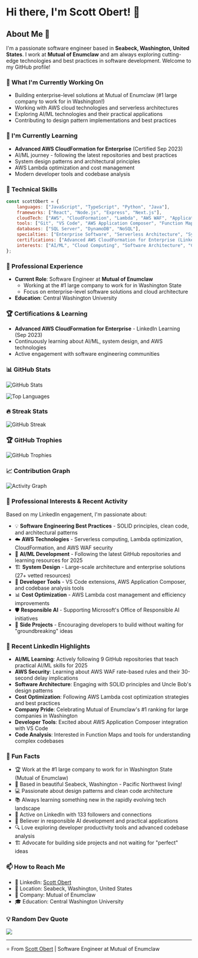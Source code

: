 # Hi there, I'm Scott Obert! 👋

## About Me 🚀

I'm a passionate software engineer based in **Seabeck, Washington, United States**. I work at **Mutual of Enumclaw** and am always exploring cutting-edge technologies and best practices in software development. Welcome to my GitHub profile!

### 🔭 What I'm Currently Working On
- Building enterprise-level solutions at Mutual of Enumclaw (#1 large company to work for in Washington!)
- Working with AWS cloud technologies and serverless architectures
- Exploring AI/ML technologies and their practical applications
- Contributing to design pattern implementations and best practices

### 🌱 I'm Currently Learning
- **Advanced AWS CloudFormation for Enterprise** (Certified Sep 2023)
- AI/ML journey - following the latest repositories and best practices
- System design patterns and architectural principles
- AWS Lambda optimization and cost management
- Modern developer tools and codebase analysis

### 💼 Technical Skills
```javascript
const scottObert = {
    languages: ["JavaScript", "TypeScript", "Python", "Java"],
    frameworks: ["React", "Node.js", "Express", "Next.js"],
    cloudTech: ["AWS", "CloudFormation", "Lambda", "AWS WAF", "Application Composer"],
    tools: ["Git", "VS Code", "AWS Application Composer", "Function Maps"],
    databases: ["SQL Server", "DynamoDB", "NoSQL"],
    specialties: ["Enterprise Software", "Serverless Architecture", "System Design", "Design Patterns"],
    certifications: ["Advanced AWS CloudFormation for Enterprise (LinkedIn, Sep 2023)"],
    interests: ["AI/ML", "Cloud Computing", "Software Architecture", "Cost Optimization", "SOLID Principles"]
};
```

### 🏢 Professional Experience
- **Current Role**: Software Engineer at **Mutual of Enumclaw**
  - Working at the #1 large company to work for in Washington State
  - Focus on enterprise-level software solutions and cloud architecture
- **Education**: Central Washington University

### 🏆 Certifications & Learning
- **Advanced AWS CloudFormation for Enterprise** - LinkedIn Learning (Sep 2023)
- Continuously learning about AI/ML, system design, and AWS technologies
- Active engagement with software engineering communities

### 📊 GitHub Stats
![GitHub Stats](https://github-readme-stats.vercel.app/api?username=sobert-moe&show_icons=true&theme=dark&count_private=true)

![Top Languages](https://github-readme-stats.vercel.app/api/top-langs/?username=sobert-moe&layout=compact&theme=dark)

### 🔥 Streak Stats
![GitHub Streak](https://github-readme-streak-stats.herokuapp.com/?user=sobert-moe&theme=dark)

### 🏆 GitHub Trophies
![GitHub Trophies](https://github-profile-trophy.vercel.app/?username=sobert-moe&theme=darkhub&row=1&column=6)

### 📈 Contribution Graph
![Activity Graph](https://github-readme-activity-graph.vercel.app/graph?username=sobert-moe&theme=react-dark)

### 🎯 Professional Interests & Recent Activity
Based on my LinkedIn engagement, I'm passionate about:
- 💡 **Software Engineering Best Practices** - SOLID principles, clean code, and architectural patterns
- ☁️ **AWS Technologies** - Serverless computing, Lambda optimization, CloudFormation, and AWS WAF security
- 🤖 **AI/ML Development** - Following the latest GitHub repositories and learning resources for 2025
- 🏗️ **System Design** - Large-scale architecture and enterprise solutions (27+ vetted resources)
- 🔧 **Developer Tools** - VS Code extensions, AWS Application Composer, and codebase analysis tools
- 📊 **Cost Optimization** - AWS Lambda cost management and efficiency improvements
- 🛡️ **Responsible AI** - Supporting Microsoft's Office of Responsible AI initiatives
- 🚀 **Side Projects** - Encouraging developers to build without waiting for "groundbreaking" ideas

### 🎯 Recent LinkedIn Highlights
- **AI/ML Learning**: Actively following 9 GitHub repositories that teach practical AI/ML skills for 2025
- **AWS Security**: Learning about AWS WAF rate-based rules and their 30-second delay implications
- **Software Architecture**: Engaging with SOLID principles and Uncle Bob's design patterns
- **Cost Optimization**: Following AWS Lambda cost optimization strategies and best practices
- **Company Pride**: Celebrating Mutual of Enumclaw's #1 ranking for large companies in Washington
- **Developer Tools**: Excited about AWS Application Composer integration with VS Code
- **Code Analysis**: Interested in Function Maps and tools for understanding complex codebases

### 🎯 Fun Facts
- 🏆 Work at the #1 large company to work for in Washington State (Mutual of Enumclaw)
- 🌲 Based in beautiful Seabeck, Washington - Pacific Northwest living!
- 💻 Passionate about design patterns and clean code architecture
- 📚 Always learning something new in the rapidly evolving tech landscape
- 🤝 Active on LinkedIn with 133 followers and connections
- 🎯 Believer in responsible AI development and practical applications
- 🔍 Love exploring developer productivity tools and advanced codebase analysis
- 🏗️ Advocate for building side projects and not waiting for "perfect" ideas

### 📫 How to Reach Me
- 💼 LinkedIn: [Scott Obert](https://www.linkedin.com/in/scott-obert-3a7338b)
- 📍 Location: Seabeck, Washington, United States
- 🏢 Company: Mutual of Enumclaw
- 🎓 Education: Central Washington University

### 💡 Random Dev Quote
![](https://quotes-github-readme.vercel.app/api?type=horizontal&theme=dark)

---

⭐️ From [Scott Obert](https://github.com/sobert-moe) | Software Engineer at Mutual of Enumclaw

<!--
**sobert-moe/sobert-moe** is a ✨ _special_ ✨ repository because its `README.md` (this file) appears on your GitHub profile.
-->
